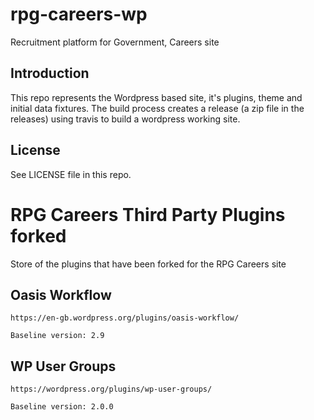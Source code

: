 # rpg-careers-wp
Recruitment platform for Government, Careers site

## Introduction

This repo represents the Wordpress based site, it's plugins, theme and initial data fixtures. The build process creates a release (a zip file in the releases) using travis to 
build a wordpress working site.


## License

See LICENSE file in this repo.

# RPG Careers Third Party Plugins forked

Store of the plugins that have been forked for the RPG Careers site

## Oasis Workflow
```
https://en-gb.wordpress.org/plugins/oasis-workflow/
```
```
Baseline version: 2.9
```

## WP User Groups
```
https://wordpress.org/plugins/wp-user-groups/
```
```
Baseline version: 2.0.0
```


